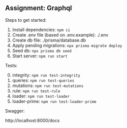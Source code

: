 ## Assignment: Graphql

Steps to get started:

1. Install dependencies: `npm ci`
2. Create .env file (based on .env.example): ./.env
3. Create db file: ./prisma/database.db
4. Apply pending migrations: `npx prisma migrate deploy`
5. Seed db: `npx prisma db seed`
6. Start server: `npm run start`

Tests:

0. integrity: `npm run test-integrity`
1. queries: `npm run test-queries`
2. mutations: `npm run test-mutations`
3. rule: `npm run test-rule`
4. loader: `npm run test-loader`
5. loader-prime: `npm run test-loader-prime`

Swagger:

http://localhost:8000/docs
